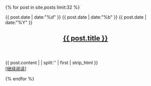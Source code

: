 {% for post in site.posts limit:32 %}

<article class="post">
    <div class="date">
        <span class="day">{{ post.date | date:"%d" }}</span>
        <span class="month">{{ post.date | date:"%b" }}</span>
        <span class="year">{{ post.date | date:"%Y" }}</span>
    </div>
     <header>
        <h2><a href="{{post.url}}" title="{{ post.title }}">{{ post.title }}</a></h2>
     </header>
     <div class="con">
        <p>
            {{ post.content  | | split:'<!--more-->' | first | strip_html }}
            <br>
            <a class="more" href="{{ post.url }}">[继续阅读]</a>
        </p>
     </div>
</article>
{% endfor %}